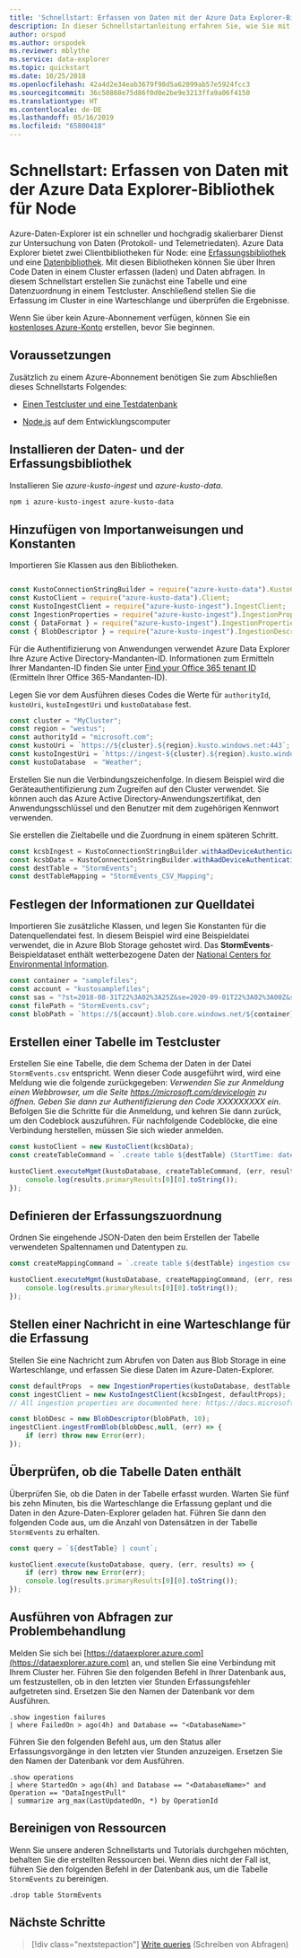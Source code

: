 ```yaml
---
title: 'Schnellstart: Erfassen von Daten mit der Azure Data Explorer-Bibliothek für Node'
description: In dieser Schnellstartanleitung erfahren Sie, wie Sie mit Node.js Daten in Azure Data Explorer erfassen (laden).
author: orspod
ms.author: orspodek
ms.reviewer: mblythe
ms.service: data-explorer
ms.topic: quickstart
ms.date: 10/25/2018
ms.openlocfilehash: 42a4d2e34eab3679f98d5a62099ab57e5924fcc3
ms.sourcegitcommit: 36c50860e75d86f0d0e2be9e3213ffa9a06f4150
ms.translationtype: HT
ms.contentlocale: de-DE
ms.lasthandoff: 05/16/2019
ms.locfileid: "65800418"
---
```

# <a name="quickstart-ingest-data-using-the-azure-data-explorer-node-library"></a>Schnellstart: Erfassen von Daten mit der Azure Data Explorer-Bibliothek für Node

Azure-Daten-Explorer ist ein schneller und hochgradig skalierbarer Dienst zur Untersuchung von Daten (Protokoll- und Telemetriedaten). Azure Data Explorer bietet zwei Clientbibliotheken für Node: eine [Erfassungsbibliothek](https://github.com/Azure/azure-kusto-node/tree/master/azure-kusto-ingest) und eine [Datenbibliothek](https://github.com/Azure/azure-kusto-node/tree/master/azure-kusto-data). Mit diesen Bibliotheken können Sie über Ihren Code Daten in einem Cluster erfassen (laden) und Daten abfragen. In diesem Schnellstart erstellen Sie zunächst eine Tabelle und eine Datenzuordnung in einem Testcluster. Anschließend stellen Sie die Erfassung im Cluster in eine Warteschlange und überprüfen die Ergebnisse.

Wenn Sie über kein Azure-Abonnement verfügen, können Sie ein [kostenloses Azure-Konto](https://azure.microsoft.com/free/) erstellen, bevor Sie beginnen.

## <a name="prerequisites"></a>Voraussetzungen

Zusätzlich zu einem Azure-Abonnement benötigen Sie zum Abschließen dieses Schnellstarts Folgendes:

* [Einen Testcluster und eine Testdatenbank](create-cluster-database-portal.md)

* [Node.js](https://nodejs.org/en/download/) auf dem Entwicklungscomputer

## <a name="install-the-data-and-ingest-libraries"></a>Installieren der Daten- und der Erfassungsbibliothek

Installieren Sie *azure-kusto-ingest* und *azure-kusto-data*.

```bash
npm i azure-kusto-ingest azure-kusto-data
```

## <a name="add-import-statements-and-constants"></a>Hinzufügen von Importanweisungen und Konstanten

Importieren Sie Klassen aus den Bibliotheken.

```javascript

const KustoConnectionStringBuilder = require("azure-kusto-data").KustoConnectionStringBuilder;
const KustoClient = require("azure-kusto-data").Client;
const KustoIngestClient = require("azure-kusto-ingest").IngestClient;
const IngestionProperties = require("azure-kusto-ingest").IngestionProperties;
const { DataFormat } = require("azure-kusto-ingest").IngestionPropertiesEnums;
const { BlobDescriptor } = require("azure-kusto-ingest").IngestionDescriptors;

```
Für die Authentifizierung von Anwendungen verwendet Azure Data Explorer Ihre Azure Active Directory-Mandanten-ID. Informationen zum Ermitteln Ihrer Mandanten-ID finden Sie unter [Find your Office 365 tenant ID](https://docs.microsoft.com/onedrive/find-your-office-365-tenant-id) (Ermitteln Ihrer Office 365-Mandanten-ID).

Legen Sie vor dem Ausführen dieses Codes die Werte für `authorityId`, `kustoUri`, `kustoIngestUri` und `kustoDatabase` fest.

```javascript
const cluster = "MyCluster";
const region = "westus";
const authorityId = "microsoft.com";
const kustoUri = `https://${cluster}.${region}.kusto.windows.net:443`;
const kustoIngestUri = `https://ingest-${cluster}.${region}.kusto.windows.net:443`;
const kustoDatabase  = "Weather";
```

Erstellen Sie nun die Verbindungszeichenfolge. In diesem Beispiel wird die Geräteauthentifizierung zum Zugreifen auf den Cluster verwendet. Sie können auch das Azure Active Directory-Anwendungszertifikat, den Anwendungsschlüssel und den Benutzer mit dem zugehörigen Kennwort verwenden.

Sie erstellen die Zieltabelle und die Zuordnung in einem späteren Schritt.

```javascript
const kcsbIngest = KustoConnectionStringBuilder.withAadDeviceAuthentication(kustoIngestUri, authorityId);
const kcsbData = KustoConnectionStringBuilder.withAadDeviceAuthentication(kustoUri, authorityId);
const destTable = "StormEvents";
const destTableMapping = "StormEvents_CSV_Mapping";
```

## <a name="set-source-file-information"></a>Festlegen der Informationen zur Quelldatei

Importieren Sie zusätzliche Klassen, und legen Sie Konstanten für die Datenquellendatei fest. In diesem Beispiel wird eine Beispieldatei verwendet, die in Azure Blob Storage gehostet wird. Das **StormEvents**-Beispieldataset enthält wetterbezogene Daten der [National Centers for Environmental Information](https://www.ncdc.noaa.gov/stormevents/).

```javascript
const container = "samplefiles";
const account = "kustosamplefiles";
const sas = "?st=2018-08-31T22%3A02%3A25Z&se=2020-09-01T22%3A02%3A00Z&sp=r&sv=2018-03-28&sr=b&sig=LQIbomcKI8Ooz425hWtjeq6d61uEaq21UVX7YrM61N4%3D";
const filePath = "StormEvents.csv";
const blobPath = `https://${account}.blob.core.windows.net/${container}/${filePath}${sas}`;
```

## <a name="create-a-table-on-your-test-cluster"></a>Erstellen einer Tabelle im Testcluster

Erstellen Sie eine Tabelle, die dem Schema der Daten in der Datei `StormEvents.csv` entspricht. Wenn dieser Code ausgeführt wird, wird eine Meldung wie die folgende zurückgegeben: *Verwenden Sie zur Anmeldung einen Webbrowser, um die Seite https://microsoft.com/devicelogin zu öffnen. Geben Sie dann zur Authentifizierung den Code XXXXXXXXX ein*. Befolgen Sie die Schritte für die Anmeldung, und kehren Sie dann zurück, um den Codeblock auszuführen. Für nachfolgende Codeblöcke, die eine Verbindung herstellen, müssen Sie sich wieder anmelden.

```javascript
const kustoClient = new KustoClient(kcsbData);
const createTableCommand = `.create table ${destTable} (StartTime: datetime, EndTime: datetime, EpisodeId: int, EventId: int, State: string, EventType: string, InjuriesDirect: int, InjuriesIndirect: int, DeathsDirect: int, DeathsIndirect: int, DamageProperty: int, DamageCrops: int, Source: string, BeginLocation: string, EndLocation: string, BeginLat: real, BeginLon: real, EndLat: real, EndLon: real, EpisodeNarrative: string, EventNarrative: string, StormSummary: dynamic)`;

kustoClient.executeMgmt(kustoDatabase, createTableCommand, (err, results) => {
    console.log(results.primaryResults[0][0].toString());
});
```

## <a name="define-ingestion-mapping"></a>Definieren der Erfassungszuordnung

Ordnen Sie eingehende JSON-Daten den beim Erstellen der Tabelle verwendeten Spaltennamen und Datentypen zu.

```javascript
const createMappingCommand = `.create table ${destTable} ingestion csv mapping '${destTableMapping}' '[{"Name":"StartTime","datatype":"datetime","Ordinal":0}, {"Name":"EndTime","datatype":"datetime","Ordinal":1},{"Name":"EpisodeId","datatype":"int","Ordinal":2},{"Name":"EventId","datatype":"int","Ordinal":3},{"Name":"State","datatype":"string","Ordinal":4},{"Name":"EventType","datatype":"string","Ordinal":5},{"Name":"InjuriesDirect","datatype":"int","Ordinal":6},{"Name":"InjuriesIndirect","datatype":"int","Ordinal":7},{"Name":"DeathsDirect","datatype":"int","Ordinal":8},{"Name":"DeathsIndirect","datatype":"int","Ordinal":9},{"Name":"DamageProperty","datatype":"int","Ordinal":10},{"Name":"DamageCrops","datatype":"int","Ordinal":11},{"Name":"Source","datatype":"string","Ordinal":12},{"Name":"BeginLocation","datatype":"string","Ordinal":13},{"Name":"EndLocation","datatype":"string","Ordinal":14},{"Name":"BeginLat","datatype":"real","Ordinal":16},{"Name":"BeginLon","datatype":"real","Ordinal":17},{"Name":"EndLat","datatype":"real","Ordinal":18},{"Name":"EndLon","datatype":"real","Ordinal":19},{"Name":"EpisodeNarrative","datatype":"string","Ordinal":20},{"Name":"EventNarrative","datatype":"string","Ordinal":21},{"Name":"StormSummary","datatype":"dynamic","Ordinal":22}]'`;

kustoClient.executeMgmt(kustoDatabase, createMappingCommand, (err, results) => {
    console.log(results.primaryResults[0][0].toString());
});
```

## <a name="queue-a-message-for-ingestion"></a>Stellen einer Nachricht in eine Warteschlange für die Erfassung

Stellen Sie eine Nachricht zum Abrufen von Daten aus Blob Storage in eine Warteschlange, und erfassen Sie diese Daten im Azure-Daten-Explorer.

```javascript
const defaultProps  = new IngestionProperties(kustoDatabase, destTable, DataFormat.csv, null,destTableMapping, {'ignoreFirstRecord': 'true'});
const ingestClient = new KustoIngestClient(kcsbIngest, defaultProps);
// All ingestion properties are documented here: https://docs.microsoft.com/azure/kusto/management/data-ingest#ingestion-properties

const blobDesc = new BlobDescriptor(blobPath, 10);
ingestClient.ingestFromBlob(blobDesc,null, (err) => {
    if (err) throw new Error(err);
});
```

## <a name="validate-that-table-contains-data"></a>Überprüfen, ob die Tabelle Daten enthält

Überprüfen Sie, ob die Daten in der Tabelle erfasst wurden. Warten Sie fünf bis zehn Minuten, bis die Warteschlange die Erfassung geplant und die Daten in den Azure-Daten-Explorer geladen hat. Führen Sie dann den folgenden Code aus, um die Anzahl von Datensätzen in der Tabelle `StormEvents` zu erhalten.

```javascript
const query = `${destTable} | count`;

kustoClient.execute(kustoDatabase, query, (err, results) => {
    if (err) throw new Error(err);  
    console.log(results.primaryResults[0][0].toString());
});
```

## <a name="run-troubleshooting-queries"></a>Ausführen von Abfragen zur Problembehandlung

Melden Sie sich bei [https://dataexplorer.azure.com](https://dataexplorer.azure.com) an, und stellen Sie eine Verbindung mit Ihrem Cluster her. Führen Sie den folgenden Befehl in Ihrer Datenbank aus, um festzustellen, ob in den letzten vier Stunden Erfassungsfehler aufgetreten sind. Ersetzen Sie den Namen der Datenbank vor dem Ausführen.
    
```Kusto
.show ingestion failures
| where FailedOn > ago(4h) and Database == "<DatabaseName>"
```

Führen Sie den folgenden Befehl aus, um den Status aller Erfassungsvorgänge in den letzten vier Stunden anzuzeigen. Ersetzen Sie den Namen der Datenbank vor dem Ausführen.

```Kusto
.show operations
| where StartedOn > ago(4h) and Database == "<DatabaseName>" and Operation == "DataIngestPull"
| summarize arg_max(LastUpdatedOn, *) by OperationId
```

## <a name="clean-up-resources"></a>Bereinigen von Ressourcen

Wenn Sie unsere anderen Schnellstarts und Tutorials durchgehen möchten, behalten Sie die erstellten Ressourcen bei. Wenn dies nicht der Fall ist, führen Sie den folgenden Befehl in der Datenbank aus, um die Tabelle `StormEvents` zu bereinigen.

```Kusto
.drop table StormEvents
```

## <a name="next-steps"></a>Nächste Schritte

> [!div class="nextstepaction"]
> [Write queries](write-queries.md) (Schreiben von Abfragen)
